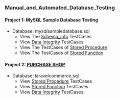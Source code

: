 ### Manual_and_Automated_Database_Testing
#### Project 1: MySQL Sample Database Testing
- Database: mysqlsampledatabase.sql
  - View The [Schema_info](https://docs.google.com/spreadsheets/d/1X8PLqLPTqZCpvFSeBbDp9Sk28aVE-o12/edit?usp=sharing&ouid=110212694347163662297&rtpof=true&sd=true) TestCases
  - View [Data Integrity](https://docs.google.com/spreadsheets/d/1FMcx-PDOGrExYQeajjFAJjgmeBO8K-wH/edit?usp=sharing&ouid=110212694347163662297&rtpof=true&sd=true) TestCases
  - View The TestCases of [Stored Procedure](https://docs.google.com/spreadsheets/d/131JSJUfQpKqUyy6N2Bmr9oXq-v19RHHl/edit?usp=share_link&ouid=110212694347163662297&rtpof=true&sd=true)
  - View The TestCases of [Stored Function](https://docs.google.com/spreadsheets/d/1OJXg-0h56sExCx7sapMDkEhrocENMjQD/edit?usp=sharing&ouid=110212694347163662297&rtpof=true&sd=true)

#### Project 2: [PURCHASE SHOP](http://e-view.000webhostapp.com/)
- Database: laravelcommerce.sql
    - View [Stored Procedure](https://docs.google.com/spreadsheets/d/1ZnNU--A4IDwk88qxiHagiKDp0aSkL6SV/edit?usp=sharing&ouid=110212694347163662297&rtpof=true&sd=true) TestCases
    - View [Stored Function](https://docs.google.com/spreadsheets/d/1-x1VyydjvzlcHP2crKNX-w474eLpopL5/edit?usp=sharing&ouid=110212694347163662297&rtpof=true&sd=true) TestCases
    - View [Data Integrity](https://docs.google.com/spreadsheets/d/1vBUZbhvCZzvWokgwJPznpxWDbsKu6OXz/edit?usp=sharing&ouid=110212694347163662297&rtpof=true&sd=true) TestCases